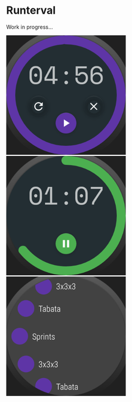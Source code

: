 # Runterval

Work in progress...

<img src="artwork/timer.png" width="320"> <img src="artwork/active.png" width="320">
<img src="artwork/workouts.png" width="320"> 
